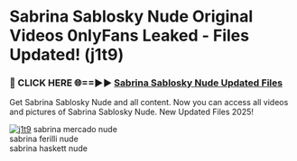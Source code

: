 # Sabrina Sablosky Nude Original Videos 0nlyFans Leaked - Files Updated! (j1t9)

<h3>🔴 CLICK HERE 🌐==►► <a href="https://tinyurl.com/5h6xmrr3" rel="nofollow">Sabrina Sablosky Nude Updated Files</a></h3>

Get Sabrina Sablosky Nude and all content. Now you can access all videos and pictures of Sabrina Sablosky Nude. New Updated Files 2025!

[![j1t9](https://i.imgur.com/KVD873Z.gif)](https://tinyurl.com/5h6xmrr3)
sabrina mercado nude<br>
sabrina ferilli nude<br>
sabrina haskett nude